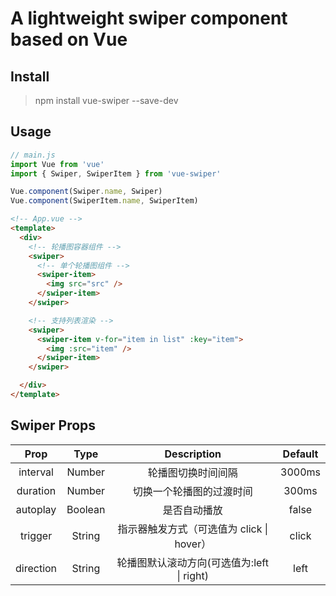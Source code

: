 # A lightweight swiper component based on Vue

## Install

> npm install vue-swiper --save-dev

## Usage

```javascript
// main.js
import Vue from 'vue'
import { Swiper, SwiperItem } from 'vue-swiper'

Vue.component(Swiper.name, Swiper)
Vue.component(SwiperItem.name, SwiperItem)
```

```HTML
<!-- App.vue -->
<template>
  <div>
    <!-- 轮播图容器组件 -->
    <swiper>
      <!-- 单个轮播图组件 -->
      <swiper-item>
        <img src="src" />
      </swiper-item>
    </swiper>

    <!-- 支持列表渲染 -->
    <swiper>
      <swiper-item v-for="item in list" :key="item">
        <img :src="item" />
      </swiper-item>
    </swiper>

  </div>
</template>
```


## Swiper Props

|   Prop    |  Type   |                Description                 | Default |
| :-------: | :-----: | :----------------------------------------: | :-----: |
| interval  | Number  |             轮播图切换时间间隔             | 3000ms  |
| duration  | Number  |          切换一个轮播图的过渡时间          |  300ms  |
| autoplay  | Boolean |                是否自动播放                |  false  |
|  trigger  | String  | 指示器触发方式（可选值为 click \| hover）  |  click  |
| direction | String  | 轮播图默认滚动方向(可选值为:left \| right) |  left   |
